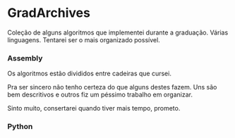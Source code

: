 # GradArchives
Coleção de alguns algoritmos que implementei durante a graduação.
Várias linguagens.
Tentarei ser o mais organizado possível.

### Assembly ###

Os algoritmos estão divididos entre cadeiras que cursei.

Pra ser sincero não tenho certeza do que alguns destes fazem. Uns são bem descritivos e outros fiz um péssimo trabalho em organizar.

Sinto muito, consertarei quando tiver mais tempo, prometo.

### Python ###

